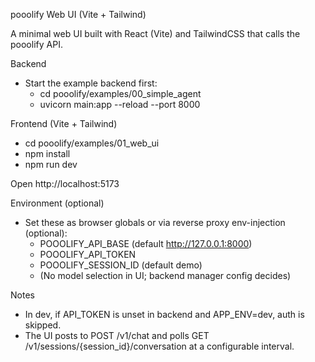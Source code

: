 pooolify Web UI (Vite + Tailwind)

A minimal web UI built with React (Vite) and TailwindCSS that calls the pooolify API.

Backend

- Start the example backend first:
  - cd pooolify/examples/00_simple_agent
  - uvicorn main:app --reload --port 8000

Frontend (Vite + Tailwind)

- cd pooolify/examples/01_web_ui
- npm install
- npm run dev

Open http://localhost:5173

Environment (optional)

- Set these as browser globals or via reverse proxy env-injection (optional):
  - POOOLIFY_API_BASE (default http://127.0.0.1:8000)
  - POOOLIFY_API_TOKEN
  - POOOLIFY_SESSION_ID (default demo)
  - (No model selection in UI; backend manager config decides)

Notes

- In dev, if API_TOKEN is unset in backend and APP_ENV=dev, auth is skipped.
- The UI posts to POST /v1/chat and polls GET /v1/sessions/{session_id}/conversation at a configurable interval.
